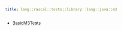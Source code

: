 ```yaml
---
title: lang::rascal::tests::library::lang::java::m3
---
```



   * [BasicM3Tests](../../../../../../../../Library/lang/rascal/tests/library/lang/java/m3/BasicM3Tests.md)